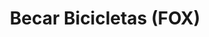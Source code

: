 ---
title: "Becar Bicicletas (FOX)"
url: /santa-cruz-de-la-sierra/becar-bicicletas-fox/
shop: bicicleta
---